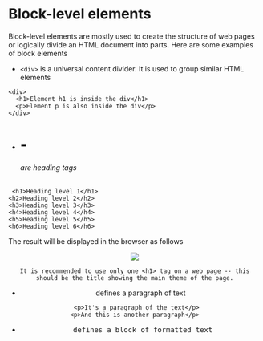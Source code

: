 # Block-level elements
 Block-level elements are mostly used to create the structure of web pages or logically divide an HTML document into parts. Here are some examples of block elements
 - `<div>` is a universal content divider. It is used to group similar HTML elements
```
<div>
  <h1>Element h1 is inside the div</h1>
  <p>Element p is also inside the div</p>
</div>
```
- <h1>-<h6> are heading tags
```
 <h1>Heading level 1</h1>
<h2>Heading level 2</h2>
<h3>Heading level 3</h3>
<h4>Heading level 4</h4>
<h5>Heading level 5</h5>
<h6>Heading level 6</h6>
 ```
 
 The result will be displayed in the browser as follows
 
 <center>
 <img src = "https://ucarecdn.com/1024eb97-7526-4cf8-ba09-e5375fd02910/-/crop/281x277/663,394/-/preview/">
  <center>
   
```
It is recommended to use only one <h1> tag on a web page -- this should be the title showing the main theme of the page.
```
 - <p> defines a paragraph of text
```
 <p>It's a paragraph of the text</p>
<p>And this is another paragraph</p>
```
 - <pre> defines a block of formatted text
